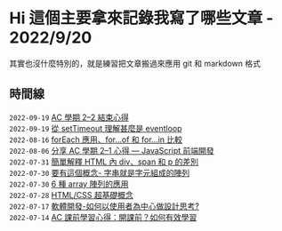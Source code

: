 # Hi 這個主要拿來記錄我寫了哪些文章 - 2022/9/20

其實也沒什麼特別的，就是練習把文章搬過來應用 git 和 markdown 格式

## 時間線

`2022-09-19` [AC 學期 2–2 結束心得](https://github.com/chuchushooes/blog/issues/10)  
`2022-09-19` [從 setTimeout 理解甚麼是 eventloop](https://github.com/chuchushooes/blog/issues/9)  
`2022-08-16` [forEach 應用、for…of 和 for…in 比較](https://github.com/chuchushooes/blog/issues/8)  
`2022-08-06` [分享 AC 學期 2–1 心得 — JavaScript 前端開發](https://github.com/chuchushooes/blog/issues/7)  
`2022-07-31` [簡單解釋 HTML 內 div、span 和 p 的差別](https://github.com/chuchushooes/blog/issues/6)  
`2022-07-30` [要有這個概念- 字串就是字元組成的陣列](https://github.com/chuchushooes/blog/issues/5)  
`2022-07-30` [6 種 array 陣列的應用](https://github.com/chuchushooes/blog/issues/4)  
`2022-07-28` [HTML/CSS 超基礎概念](https://github.com/chuchushooes/blog/issues/3)  
`2022-07-17` [軟體開發-如何以使用者為中心做設計思考?](https://github.com/chuchushooes/blog/issues/2)  
`2022-07-14` [AC 課前學習心得：開課前？如何有效學習](https://github.com/chuchushooes/blog/issues/1)
